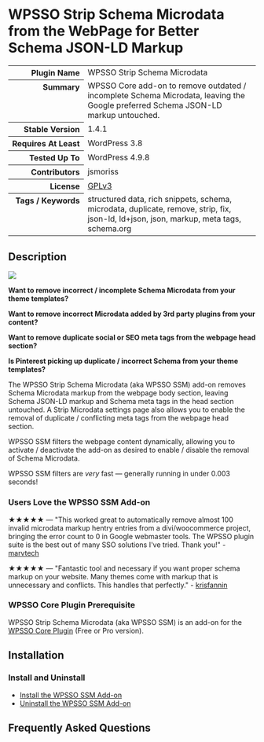 <h1>WPSSO Strip Schema Microdata from the WebPage for Better Schema JSON-LD Markup</h1>

<table>
<tr><th align="right" valign="top" nowrap>Plugin Name</th><td>WPSSO Strip Schema Microdata</td></tr>
<tr><th align="right" valign="top" nowrap>Summary</th><td>WPSSO Core add-on to remove outdated / incomplete Schema Microdata, leaving the Google preferred Schema JSON-LD markup untouched.</td></tr>
<tr><th align="right" valign="top" nowrap>Stable Version</th><td>1.4.1</td></tr>
<tr><th align="right" valign="top" nowrap>Requires At Least</th><td>WordPress 3.8</td></tr>
<tr><th align="right" valign="top" nowrap>Tested Up To</th><td>WordPress 4.9.8</td></tr>
<tr><th align="right" valign="top" nowrap>Contributors</th><td>jsmoriss</td></tr>
<tr><th align="right" valign="top" nowrap>License</th><td><a href="https://www.gnu.org/licenses/gpl.txt">GPLv3</a></td></tr>
<tr><th align="right" valign="top" nowrap>Tags / Keywords</th><td>structured data, rich snippets, schema, microdata, duplicate, remove, strip, fix, json-ld, ld+json, json, markup, meta tags, schema.org</td></tr>
</table>

<h2>Description</h2>

<p style="margin:0;"><img class="readme-icon" src="https://surniaulula.github.io/wpsso-strip-schema-microdata/assets/icon-256x256.png"></p>

<p><strong>Want to remove incorrect / incomplete Schema Microdata from your theme templates?</strong></p>

<p><strong>Want to remove incorrect Microdata added by 3rd party plugins from your content?</strong></p>

<p><strong>Want to remove duplicate social or SEO meta tags from the webpage head section?</strong></p>

<p><strong>Is Pinterest picking up duplicate / incorrect Schema from your theme templates?</strong></p>

<p>The WPSSO Strip Schema Microdata (aka WPSSO SSM) add-on removes Schema Microdata markup from the webpage body section, leaving Schema JSON-LD markup and Schema meta tags in the head section untouched. A Strip Microdata settings page also allows you to enable the removal of duplicate / conflicting meta tags from the webpage head section.</p>

<p>WPSSO SSM filters the webpage content dynamically, allowing you to activate / deactivate the add-on as desired to enable / disable the removal of Schema Microdata.</p>

<p>WPSSO SSM filters are <em>very</em> fast &mdash; generally running in under 0.003 seconds!</p>

<h3>Users Love the WPSSO SSM Add-on</h3>

<p>&#x2605;&#x2605;&#x2605;&#x2605;&#x2605; &mdash; "This worked great to automatically remove almost 100 invalid microdata markup hentry entries from a divi/woocommerce project, bringing the error count to 0 in Google webmaster tools. The WPSSO plugin suite is the best out of many SSO solutions I've tried. Thank you!" - <a href="https://wordpress.org/support/topic/works-great-where-other-solutions-fail/">marvtech</a></p>

<p>&#x2605;&#x2605;&#x2605;&#x2605;&#x2605; &mdash; "Fantastic tool and necessary if you want proper schema markup on your website. Many themes come with markup that is unnecessary and conflicts. This handles that perfectly." - <a href="https://wordpress.org/support/topic/necessary-plugin-for-proper-schema-markup/">krisfannin</a></p>

<h3>WPSSO Core Plugin Prerequisite</h3>

<p>WPSSO Strip Schema Microdata (aka WPSSO SSM) is an add-on for the <a href="https://wordpress.org/plugins/wpsso/">WPSSO Core Plugin</a> (Free or Pro version).</p>


<h2>Installation</h2>

<h3 class="top">Install and Uninstall</h3>

<ul>
<li><a href="https://wpsso.com/docs/plugins/wpsso-strip-schema-microdata/installation/install-the-plugin/">Install the WPSSO SSM Add-on</a></li>
<li><a href="https://wpsso.com/docs/plugins/wpsso-strip-schema-microdata/installation/uninstall-the-plugin/">Uninstall the WPSSO SSM Add-on</a></li>
</ul>


<h2>Frequently Asked Questions</h2>




